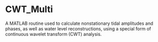 # CWT_Multi
A MATLAB routine used to calculate nonstationary tidal amplitudes and phases, as well as water level reconstructions, using a special form of continuous wavelet transform (CWT) analysis.

